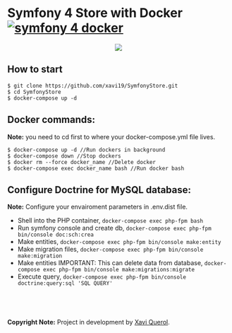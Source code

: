 # Symfony 4 Store with Docker [![symfony 4 docker](https://img.shields.io/badge/dev-symfony%204-F7CA18.svg?style=flat)](https://github.com/tulik/symfony-4-docker-runtime-env)

<p align="center">
  <img src="https://www.franciscougalde.com/wp-content/uploads/2018/01/symfony-4-a.png">
</p>

## How to start

```
$ git clone https://github.com/xavi19/SymfonyStore.git
$ cd SymfonyStore
$ docker-compose up -d
```
## Docker commands:
**Note:** you need to cd first to where your docker-compose.yml file lives.
```
$ docker-compose up -d //Run dockers in background
$ docker-compose down //Stop dockers
$ docker rm --force docker_name //Delete docker
$ docker-compose exec docker_name bash //Run docker bash
```

## Configure Doctrine for MySQL database:

**Note:** Configure your envairoment parameters in .env.dist file.
* Shell into the PHP container, `docker-compose exec php-fpm bash`
* Run symfony console and create db, `docker-compose exec php-fpm bin/console doc:sch:crea`
* Make entities, `docker-compose exec php-fpm bin/console make:entity`
* Make migration files, `docker-compose exec php-fpm bin/console make:migration`
* Make entities IMPORTANT: This can delete data from database, `docker-compose exec php-fpm bin/console make:migrations:migrate`
* Execute query, `docker-compose exec php-fpm bin/console doctrine:query:sql 'SQL QUERY'`


## &nbsp;

**Copyright Note:** Project in development by [Xavi Querol](https://github.com/xavi19).
